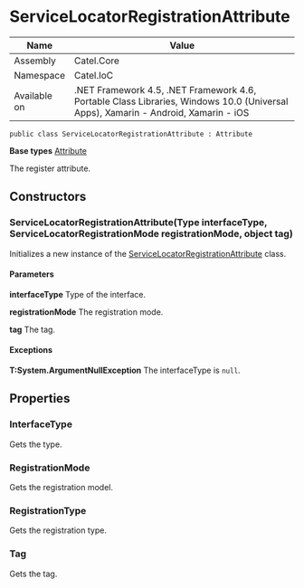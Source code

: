 

# ServiceLocatorRegistrationAttribute

Name|Value
---|---
Assembly|Catel.Core
Namespace|Catel.IoC
Available on|.NET Framework 4.5, .NET Framework 4.6, Portable Class Libraries, Windows 10.0 (Universal Apps), Xamarin - Android, Xamarin - iOS

```
public class ServiceLocatorRegistrationAttribute : Attribute
```

**Base types**
[Attribute]()


The register attribute.



## Constructors

### ServiceLocatorRegistrationAttribute(Type interfaceType, ServiceLocatorRegistrationMode registrationMode, object tag)

Initializes a new instance of the [ServiceLocatorRegistrationAttribute](#) class.

#### Parameters

**interfaceType**
Type of the interface.

**registrationMode**
The registration mode.

**tag**
The tag.

#### Exceptions

**T:System.ArgumentNullException**
The interfaceType is ```null```.



## Properties

### InterfaceType

Gets the type.



### RegistrationMode

Gets the registration model.



### RegistrationType

Gets the registration type.



### Tag

Gets the tag.



